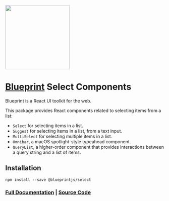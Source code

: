 <img height="204" src="https://cloud.githubusercontent.com/assets/464822/20228152/d3f36dc2-a804-11e6-80ff-51ada2d13ea7.png">

# [Blueprint](http://blueprintjs.com/) Select Components

Blueprint is a React UI toolkit for the web.

This package provides React components related to selecting items from a list:

-   `Select` for selecting items in a list.
-   `Suggest` for selecting items in a list, from a text input.
-   `MultiSelect` for selecting multiple items in a list.
-   `Omnibar`, a macOS spotlight-style typeahead component.
-   `QueryList`, a higher-order component that provides interactions between a query string and a list of items.

## Installation

```
npm install --save @blueprintjs/select
```

### [Full Documentation](http://blueprintjs.com/docs) | [Source Code](https://github.com/palantir/blueprint)
